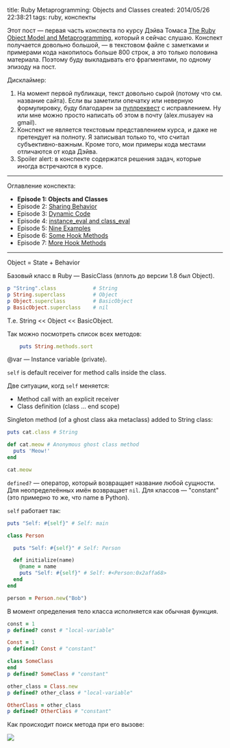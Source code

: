 title: Ruby Metaprogramming: Objects and Classes
created: 2014/05/26 22:38:21
tags: ruby, конспекты

Этот пост — первая часть конспекта по курсу Дэйва Томаса [The Ruby Object Model and Metaprogramming](http://pragprog.com/screencasts/v-dtrubyom/the-ruby-object-model-and-metaprogramming), который я сейчас слушаю. Конспект получается довольно большой, — в текстовом файле с заметками и примерами кода накопилось больше 800 строк, а это только половина материала. Поэтому буду выкладывать его фрагментами, по одному эпизоду на пост.

Дисклаймер:

1. На момент первой публикаци, текст довольно сырой (потому что см. название сайта). Если вы заметили опечатку или неверную формулировку, буду благодарен за [пуллреквест](https://github.com/dreikanter/drafts.cc/tree/master/posts) с исправлением. Ну или мне можно просто написать об этом в почту (alex.musayev на gmail).
2. Конспект не является текстовым представлением курса, и даже не претендует на полноту. Я записывал только то, что считал субъективно-важным. Кроме того, мои примеры кода местами отличаются от кода Дэйва.
3. Spoiler alert: в конспекте содержатся решения задач, которые иногда встречаются в курсе.

---

Оглавление конспекта:

- **Episode 1: Objects and Classes**
- Episode 2: [Sharing Behavior](/2014/05/26/ruby-metaprogramming-2.html)
- Episode 3: [Dynamic Code](/2014/05/28/ruby-metaprogramming-3.html)
- Episode 4: [instance_eval and class_eval](/2014/05/28/ruby-metaprogramming-4.html)
- Episode 5: [Nine Examples](/2014/05/28/ruby-metaprogramming-5.html)
- Episode 6: [Some Hook Methods](/2014/06/01/ruby-metaprogramming-6.html)
- Episode 7: [More Hook Methods](/2014/06/01/ruby-metaprogramming-7.html)

---

Object = State + Behavior

Базовый класс в Ruby — BasicClass (вплоть до версии 1.8 был Object).

~~~ ruby
p "String".class 			# String
p String.superclass 		# Object
p Object.superclass 		# BasicObject
p BasicObject.superclass 	# nil
~~~

Т.е. String << Object << BasicObject.

Так можно посмотреть список всех методов:

~~~ ruby
	puts String.methods.sort
~~~

@var — Instance variable (private).

`self` is default receiver for method calls inside the class.

Две ситуации, когд `self` меняется:

- Method call with an explicit receiver
- Class definition (class ... end scope)

Singleton method (of a ghost class aka metaclass) added to String class:

~~~ ruby
puts cat.class # String

def cat.meow # Anonymous ghost class method
  puts 'Meow!'
end

cat.meow
~~~

`defined?` — оператор, который возвращает название любой сущности. Для неопределеённых имён возвращает `nil`. Для классов — "constant" (это примерно то же, что name в Python). 

`self` работает так:

~~~ ruby
puts "Self: #{self}" # Self: main

class Person

  puts "Self: #{self}" # Self: Person

  def initialize(name)
    @name = name
    puts "Self: #{self}" # Self: #<Person:0x2affa68>
  end
end

person = Person.new("Bob")
~~~

В момент определения тело класса исполняется как обычная функция.

~~~ ruby
const = 1
p defined? const # "local-variable"

Const = 1
p defined? Const # "constant"

class SomeClass
end
p defined? SomeClass # "constant"

other_class = Class.new
p defined? other_class # "local-variable"

OtherClass = other_class
p defined? OtherClass # "constant"
~~~

Как происходит поиск метода при его вызове:

![](http://sh.drafts.cc/6w.jpg)

